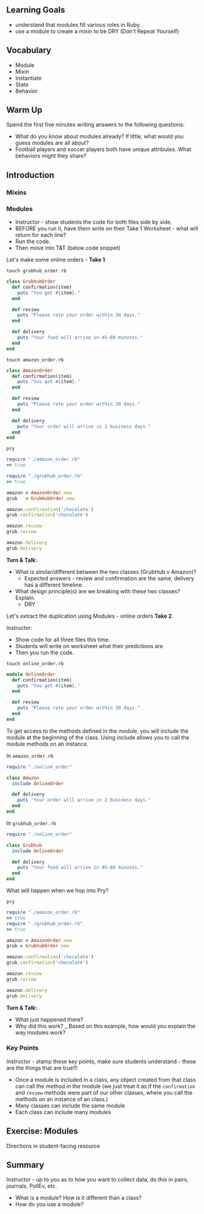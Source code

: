 ## Learning Goals

* understand that modules fill various roles in Ruby.
* use a module to create a mixin to be DRY (Don't Repeat Yourself)

## Vocabulary  
* Module
* Mixin
* Instantiate
* State
* Behavior

## Warm Up

Spend the first five minutes writing answers to the following questions:

* What do you know about modules already? If little, what would you guess modules are all about?
* Football players and soccer players both have unique attributes. What behaviors might they share?

## Introduction


### Mixins

### Modules 

- Instructor - show students the code for both files side by side. 
- BEFORE you run it, have them write on their Take 1 Worksheet - what will return for each line?
- Run the code. 
- Then move into T&T (below code snippet) 

Let's make some online orders - **Take 1**.

`touch grubhub_order.rb`

```ruby
class GrubhubOrder
  def confirmation(item)
    puts "You got #{item}."
  end

  def review
    puts "Please rate your order within 30 days."
  end

  def delivery
    puts "Your food will arrive in 45-60 minutes."
  end
end
```

`touch amazon_order.rb`

```ruby
class AmazonOrder
  def confirmation(item)
    puts "You got #{item}."
  end

  def review
    puts "Please rate your order within 30 days."
  end

  def delivery
    puts "Your order will arrive in 2 business days."
  end
end
```

`pry`

```ruby
require "./amazon_order.rb"
=> true

require "./grubhub_order.rb"
=> true

amazon = AmazonOrder.new
grub   = GrubHubOrder.new

amazon.confirmation('chocolate')
grub.confirmation('chocolate')

amazon.review
grub.review

amazon.delivery
grub.delivery
```

**Turn & Talk:** 

- What is similar/different between the two classes (GrubHub v Amazon)?
  * Expected answers - review and confirmation are the same, delivery has a different timeline.
- What design principle(s) are we breaking with these two classes? Explain.
  * DRY 
  
Let's extract the duplication using Modules - online orders **Take 2**.

Instructor: 
- Show code for all three files this time. 
- Students will write on worksheet what their predictions are 
- Then you run the code.

`touch online_order.rb`

```ruby
module OnlineOrder
  def confirmation(item)
    puts "You got #{item}."
  end

  def review
    puts "Please rate your order within 30 days."
  end
end
```

To get access to the methods defined in the module, you will include the module at the beginning of the class. Using include allows you to call the module methods on an instance. 

In `amazon_order.rb`

```ruby
require "./online_order"

class Amazon
  include OnlineOrder

  def delivery
    puts "Your order will arrive in 2 business days."
  end
end
```

In `grubhub_order.rb`

```ruby
require "./online_order"

class Grubhub
  include OnlineOrder

  def delivery
    puts "Your food will arrive in 45-60 minutes."
  end
end
```

What will happen when we hop into Pry?

`pry`

```ruby
require "./amazon_order.rb"
=> true
require "./grubhub_order.rb"
=> true

amazon = AmazonOrder.new
grub = GrubhubOrder.new

amazon.confirmation('chocolate')
grub.confirmation('chocolate')

amazon.review
grub.review

amazon.delivery
grub.delivery
```

**Turn & Talk:**

- What just happened there?
- Why did this work?
_ Based on this example, how would you explain the way modules work?

### Key Points
Instructor - stamp these key points, make sure students understand - these are the things that are true!!!

- Once a module is included in a class, any object created from that class can call the method in the module (we just treat it as if the `confirmation` and `review` methods were part of our other classes, where you call the methods on an instance of an class.)
- Many classes can include the same module
- Each class can include many modules


## Exercise: Modules

Directions in student-facing resource

## Summary

Instructor - up to you as to how you want to collect data, do this in pairs, journals, PollEv, etc.

* What is a module? How is it different than a class? 
* How do you use a module? 
